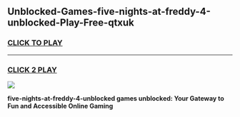 
## Unblocked-Games-five-nights-at-freddy-4-unblocked-Play-Free-qtxuk
<h3>
<a href="https://premium76.site?title=five-nights-at-freddy-4-unblocked&ref=18A1">CLICK TO PLAY</a></h3>
<hr>

<h3>
<a href="https://premium76.site?title=five-nights-at-freddy-4-unblocked&ref=18A1">CLICK 2 PLAY</a>
  
</h3>

<a href="https://premium76.site?title=five-nights-at-freddy-4-unblocked&ref=18A1"><img src="https://clearcache.store/games.png"></a>


**five-nights-at-freddy-4-unblocked games unblocked: Your Gateway to Fun and Accessible Online Gaming**
